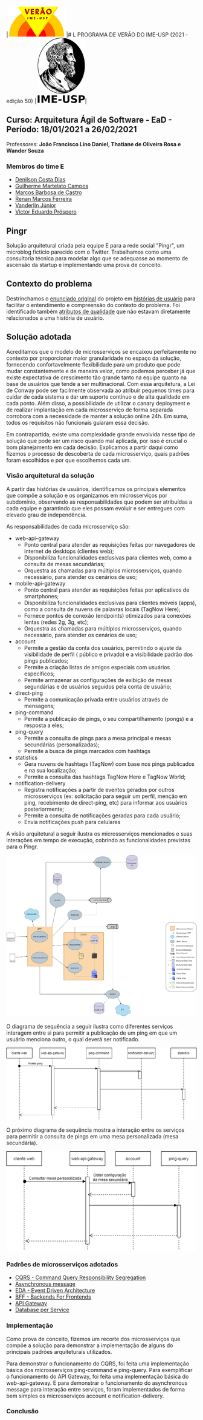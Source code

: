 
|![logo](imagens/verao_ime.png)|# L PROGRAMA DE VERÃO DO IME-USP (2021 - edição 50)  | ![logo2](imagens/logo_ime.png)|

## Curso: Arquitetura Ágil de Software - EaD - Período: 18/01/2021 a 26/02/2021

Professores: **João Francisco Lino Daniel, Thatiane de Oliveira Rosa e Wander Souza**

### Membros do time E

* [Denilson Costa Dias](https://github.com/denilsoncd)
* [Guilherme Martelato Campos](https://github.com/guilhermemcampos)
* [Marcos Barbosa de Castro](https://github.com/marbarbosa)
* [Renan Marcos Ferreira](https://github.com/renanmarcos)
* [Vanderlin Júnior](https://github.com/Wanderllin)
* [Victor Eduardo Próspero](https://github.com/victorprospero)

## Pingr

Solução arquitetural criada pela equipe E para a rede social "Pingr", um microblog fictício parecido com o Twitter. Trabalhamos como uma consultoria técnica para modelar algo que se adequasse ao momento de ascensão da startup e implementando uma prova de conceito.

## Contexto do problema

Destrinchamos o [enunciado original](docs/enunciado-original.pdf) do projeto em [histórias de usuário](docs/historias-usuario.md) para facilitar o entendimento e compreensão do contexto do problema. Foi identificado também [atributos de qualidade](docs/atributos-qualidade.md) que não estavam diretamente relacionados a uma história de usuário.

## Solução adotada

Acreditamos que o modelo de microsserviços se encaixou perfeitamente no contexto por proporcionar maior granularidade no espaço da solução, fornecendo confortavelmente flexibilidade para um produto que pode mudar constantemente e de maneira veloz, como podemos perceber já que existe expectativa de crescimento tão grande tanto na equipe quanto na base de usuários que tende a ser multinacional. Com essa arquitetura, a Lei de Conway pode ser facilmente observada ao atribuir pequenos times para cuidar de cada sistema e dar um suporte contínuo e de alta qualidade em cada ponto. Além disso, a possibilidade de utilizar o canary deployment e de realizar implantação em cada microsserviço de forma separada corrobora com a necessidade de manter a solução online 24h. Em suma, todos os requisitos não funcionais guiaram essa decisão.

Em contrapartida, existe uma complexidade grande envolvida nesse tipo de solução que pode ser um risco quando mal aplicada, por isso é crucial o bom planejamento em cada decisão. Explicamos a partir daqui como fizemos o processo de descoberta de cada microsserviço, quais padrões foram escolhidos e por que escolhemos cada um.

### Visão arquitetural da solução

A partir das histórias de usuários, identificamos os principais elementos que compõe a solução e os organizamos em microsserviços por subdomínio, observando as responsabilidades que podem ser atribuídas a cada equipe e garantindo que eles possam evoluir e ser entregues com elevado grau de independência.  

As responsabilidades de cada microsserviço são:

* web-api-gateway 
    * Ponto central para atender as requisições feitas por navegadores de internet de desktops (clientes web);
    * Disponibiliza funcionalidades exclusivas para clientes web, como a consulta de mesas secundárias;
    * Orquestra as chamadas para múltiplos microsserviços, quando necessário, para atender os cenários de uso;
* mobile-api-gateway
    * Ponto central para atender as requisições feitas por aplicativos de smartphones;
    * Disponibiliza funcionalidades exclusivas para clientes móveis (apps), como a consulta de nuvens de palavras locais (TagNow Here);
    * Fornece pontos de conexão (endpoints) otimizados para conexões lentas (redes 2g, 3g, etc); 
    * Orquestra as chamadas para múltiplos microsserviços, quando necessário, para atender os cenários de uso;
* account
    * Permite a gestão da conta dos usuários, permitindo o ajuste da visibilidade de perfil ( público e privado) e a visibilidade padrão dos pings publicados;
    * Permite a criação listas de amigos especiais com usuários específicos;
    * Permite armazenar as configurações de exibição de mesas segundárias e de usuários seguidos pela conta de usuário; 
* direct-ping
    *  Permite a comunicação privada entre usuários através de mensagens;
* ping-command
    * Permite a publicação de pings, o seu compartilhamento (pongs) e a resposta a eles;
* ping-query
    * Permite a consulta de pings para a mesa principal e mesas secundárias (personalizadas);
    * Permite a busca de pings marcados com hashtags
* statistics
    * Gera nuvens de hashtags (TagNow) com base nos pings publicados e na sua localização;
    * Permite a consulta das hashtags TagNow Here e TagNow World;
* notification-delivery
    * Registra notificações a partir de eventos gerados por outros microsserviços (ex: solicitação para seguir um perfil, menção em ping, recebimento de direct-ping, etc) para informar aos usuários posteriormente;
    * Permite a consulta de notificações geradas para cada usuário;
    * Envia notificações push para celulares

A visão arquitetural a seguir ilustra os microsserviços mencionados e suas interações em tempo de execução, cobrindo as funcionalidades previstas para o Pingr.

![Arquitetura Global](imagens/microservices-and-eda-view-pingr-0.png)

O diagrama de sequência a seguir ilustra como diferentes serviços interagem entre si para permitir a publicação de um ping em que um usuário menciona outro, o qual deverá ser notificado.

![Diagrama Sequencia Postar Ping](imagens/diagrama-sequencia-postagem-ping.png)

O próximo diagrama de sequência mostra a interação entre os serviços para permitir a consulta de pings em uma mesa personalizada (mesa secundária).

![Diagrama Sequencia Postar Ping](imagens/diagrama-sequencia-consultar-mesa-secundaria.png)

### Padrões de microsserviços adotados

* [CQRS - Command Query Responsibility Segregation](docs/patterns/cqrs.md)
* [Asynchronous message](docs/patterns/async-message.md)
* [EDA - Event Driven Architecture](docs/patterns/eda.md)
* [BFF - Backends For Frontends](docs/patterns/bff.md)
* [API Gateway](docs/patterns/api-gateway.md)
* [Database per Service](docs/patterns/database-per-service.md)

### Implementação

Como prova de conceito, fizemos um recorte dos microsserviços que compõe a solução para demonstrar a implementação de alguns do principais padrões arquiteturais utilizados.

Para demonstrar o funcionamento do CQRS, foi feita uma implementação básica dos microsserviços ping-command e ping-query. Para exemplificar o funcionamento do API Gateway, foi feita uma implementação básica do web-api-gateway. E para demonstrar o funcionamento do asynchronous message para interação entre serviços, foram implementados de forma bem simples os microsserviços account e notification-delivery.

### Conclusão


